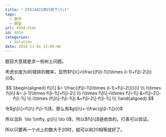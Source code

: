 ```yaml
---
title: " DTOJ4021西行妖下\t\t"
tags:
  - 数学
  - 期望
url: 4934.html
id: 4934
categories:
  - Solution
date: 2018-11-01 13:09:06
---
```


题目大意就是求一些树上问题。

考虑长度为$i$的错排的概率，显然$f\[i\]=\\frac{(f\[i-1\]\\times (i-1)+f\[i-2\])}{i}$。

$$ \\begin{aligned} f\[i\] &= \\frac{(f\[i-1\]\\times (i-1)+f\[i-2\])}{i} \\\ i\\times f\[i\] &= (i-1)\\times f\[i-1\]+f\[i-2\] \\\ i\\times f\[i\]-i\\times f\[i-1\] &=f\[i-2\]-f\[i-1\] \\\ i\\times (f\[i\]-f\[i-1\]) &=f\[i-2\]-f\[i-1\] \\\ \\end{aligned} $$

令$g\[i\]=f\[i\]-f\[i-1\]$，那么有$g\[i\]=-\\frac{g\[i-1\]}{i}$

所以当$i  \\to \\infty, g\[i\] \\to 0$，所以$f\[i\]$是收敛的。打表可以验证。

所以只要再一个点上的数大于20时，就可以和20相等就好了。